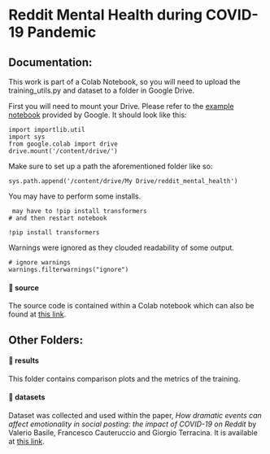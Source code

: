 # Reddit Mental Health during COVID-19 Pandemic

<h2>Documentation:</h2>

This work is part of a Colab Notebook, so you will need to upload the training_utils.py and dataset to a folder in Google Drive. 

First you will need to mount your Drive. Please refer to the <a href="https://colab.research.google.com/drive/1srw_HFWQ2SMgmWIawucXfusGzrj1_U0q">example notebook</a> provided by Google. It should look like this:
```
import importlib.util
import sys
from google.colab import drive
drive.mount('/content/drive/')
```

Make sure to set up a path the aforementioned folder like so:

```
sys.path.append('/content/drive/My Drive/reddit_mental_health')
```

You may have to perform some installs.
```
 may have to !pip install transformers
# and then restart notebook

!pip install transformers
```

Warnings were ignored as they clouded readability of some output. 
```
# ignore warnings
warnings.filterwarnings("ignore")
```

<h4>📁 source</h4>

The source code is contained within a Colab notebook which can also be found at <a href="https://colab.research.google.com/drive/1SkrRq0HywnwgoKh-Lzs9qq5UoNL5AdDW?usp=sharing"> this link</a>.


<h2>Other Folders:</h2>
<h4>📁 results</h4>


This folder contains comparison plots and the metrics of the training.


<h4>📁 datasets</h4>

Dataset was collected and used within the paper, <i> How dramatic events can affect emotionality in social posting: the impact of COVID-19 on Reddit</i> by Valerio Basile, Francesco Cauteruccio and Giorgio Terracina. It is available at <a href="https://bitbucket.org/cauteruccio/reddit-dataset/src/master/">this link</a>.
